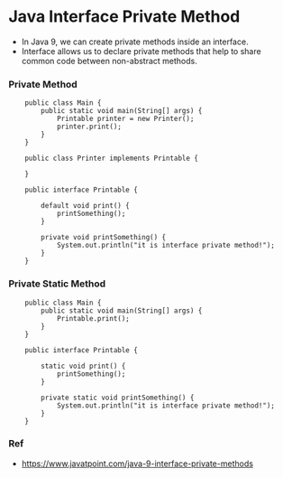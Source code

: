 # Java Interface Private Method

* In Java 9, we can create private methods inside an interface.
* Interface allows us to declare private methods that help to share common code between non-abstract methods.

### Private Method

        public class Main {
            public static void main(String[] args) {
                Printable printer = new Printer();
                printer.print();
            }
        }

        public class Printer implements Printable {

        }

        public interface Printable {

            default void print() {
                printSomething();
            }

            private void printSomething() {
                System.out.println("it is interface private method!");
            }
        }

### Private Static Method

        public class Main {
            public static void main(String[] args) {
                Printable.print();
            }
        }

        public interface Printable {

            static void print() {
                printSomething();
            }

            private static void printSomething() {
                System.out.println("it is interface private method!");
            }
        }

### Ref
* https://www.javatpoint.com/java-9-interface-private-methods
